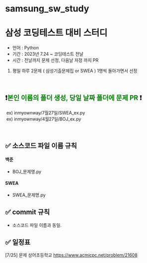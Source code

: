 # samsung_sw_study

# 삼성 코딩테스트 대비 스터디

- 언어 : Python
- 기간 : 2023년 7.24 ~ 코딩테스트 전날
- 시간 : 전날까지 문제 선정, 다음날 자정 까지 PR

1. 평일 하루 2문제 ( 삼성기출문제집 or SWEA ) 1명씩 돌아가면서 선정 


<br/>


## ❗️<span style="color:green">본인 이름의 폴더 생성, 당일 날짜 폴더에 문제 PR </span>❗️
&nbsp;ex) inmyownway/7월27일/SWEA_ex.py
<br/>
&nbsp;ex) inmyownway/4월27일/BOJ_ex.py



<br/>


## ✅  소스코드 파일 이름 규칙

#### 백준
- BOJ_문제명.py
#### SWEA
- SWEA_문제명.py


## ✅ commit 규칙

- 소스코드 파일 이름과 동일.

## ✅  일정표

[7/25] 문제 
상어초등학교 https://www.acmicpc.net/problem/21608


